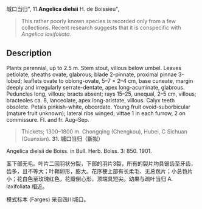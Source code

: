 城口当归",
11.**Angelica dielsii** H. de Boissieu",

> This rather poorly known species is recorded only from a few collections. Recent research suggests that it is conspecific with *Angelica* *laxifoliata*.

## Description
Plants perennial, up to 2.5 m. Stem stout, villous below umbel. Leaves petiolate, sheaths ovate, glabrous; blade 2-pinnate, proximal pinnae 3-lobed; leaflets ovate to oblong-ovate, 5–7 × 2–4 cm, base cuneate, margin deeply and irregularly serrate-dentate, apex long-acuminate, glabrous. Peduncles long, villous; bracts absent; rays 15–25, unequal, 2–5 cm, villous; bracteoles ca. 8, lanceolate, apex long-aristate, villous. Calyx teeth obsolete. Petals pinkish-white, obcordate. Young fruit ovoid-suborbicular (mature fruit unknown); lateral ribs winged; vittae 1 in each furrow, 2 on commissure. Fl. and fr. Aug–Sep.

> Thickets; 1300–1800 m. Chongqing (Chengkou), Hubei, C Sichuan (Guanxian).
**31. 城口当归（新拟）**

Angelica dielsii de Boiss. in Bull. Herb. Boiss. 3: 850. 1901.

茎下部无毛。叶片二回羽状分裂，下部的羽片3裂，所有的裂片均具锯齿至牙齿，齿多，且不等大；叶鞘卵形，膨大。花序梗上部有长柔毛、无总苞片；小总苞片小；花白色至玫瑰红色，花瓣倒心形，顶端具短尖。幼果与疏叶当归 A. laxifoliata 相近。

模式标本 (Farges) 采自四川城口。

